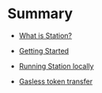 # Summary

- [What is Station?](./1_what_is_station.md)

- [Getting Started](./2_getting_started.md)

- [Running Station locally](./3_running_station_locally.md)

- [Gasless token transfer](./4_gasless_token_transfer.md)
